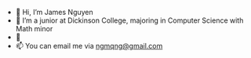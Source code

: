 - 👋 Hi, I’m James Nguyen
- 👀 I’m a junior at Dickinson College, majoring in Computer Science with Math minor
- 🌱
- 📫 You can email me via ngmqng@gmail.com

<!---
jamesng5/jamesng5 is a ✨ special ✨ repository because its `README.md` (this file) appears on your GitHub profile.
You can click the Preview link to take a look at your changes.
--->
